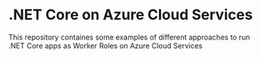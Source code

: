# .NET Core on Azure Cloud Services
This repository containes some examples of different approaches to run .NET Core apps as Worker Roles on Azure Cloud Services
